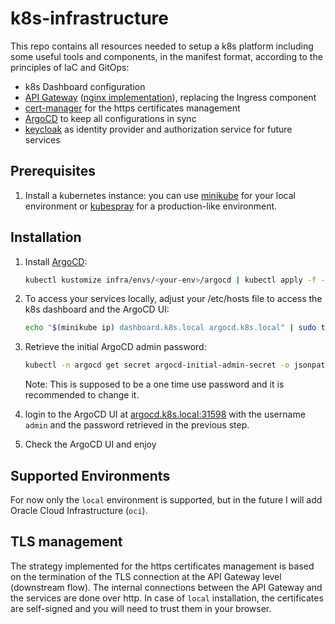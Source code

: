 # k8s-infrastructure
This repo contains all resources needed to setup a k8s platform including some useful tools and components, in the manifest format, according to the principles of IaC and GitOps:
* k8s Dashboard configuration
* [API Gateway](https://gateway-api.sigs.k8s.io/) ([nginx implementation](https://docs.nginx.com/nginx-gateway-fabric/)), replacing the Ingress component
* [cert-manager](https://cert-manager.io/) for the https certificates management
* [ArgoCD](https://argo-cd.readthedocs.io/en/stable/) to keep all configurations in sync
* [keycloak](https://www.keycloak.org/getting-started/getting-started-kube) as identity provider and authorization service for future services

## Prerequisites
1) Install a kubernetes instance: you can use [minikube](https://minikube.sigs.k8s.io/docs/) for your local environment or [kubespray](https://kubespray.io/) for a production-like environment.

## Installation

1) Install [ArgoCD](https://argo-cd.readthedocs.io/en/stable/):
    ```bash
    kubectl kustomize infra/envs/<your-env>/argocd | kubectl apply -f -
    ```
2) To access your services locally, adjust your /etc/hosts file to access the k8s dashboard and the ArgoCD UI:
    ```bash
    echo "$(minikube ip) dashboard.k8s.local argocd.k8s.local" | sudo tee -a /etc/hosts
    ```
3) Retrieve the initial ArgoCD admin password:
    ```bash
    kubectl -n argocd get secret argocd-initial-admin-secret -o jsonpath="{.data.password}" | base64 -d
    ```
    Note: This is supposed to be a one time use password and it is recommended to change it.

4) login to the ArgoCD UI at [argocd.k8s.local:31598](https://argocd.k8s.local:31598) with the username `admin` and the password retrieved in the previous step.

5) Check the ArgoCD UI and enjoy

## Supported Environments
For now only the `local` environment is supported, but in the future I will add Oracle Cloud Infrastructure (`oci`).

## TLS management
The strategy implemented for the https certificates management is based on the termination of the TLS connection at the API Gateway level (downstream flow). The internal connections between the API Gateway and the services are done over http.
In case of `local` installation, the certificates are self-signed and you will need to trust them in your browser.
